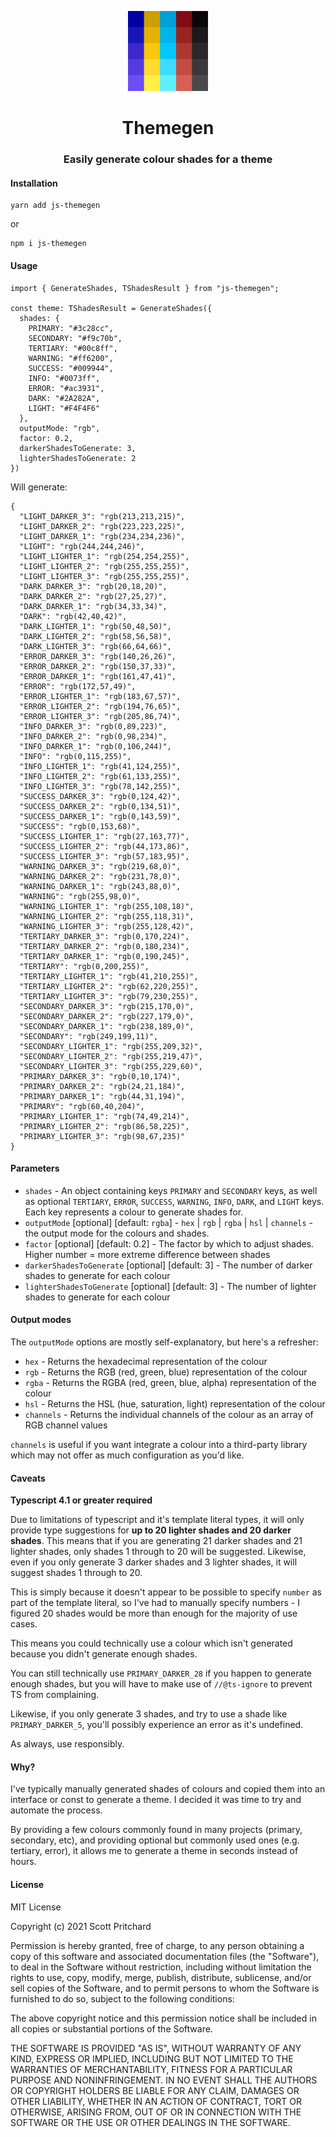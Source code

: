 <p align="center">
  <img src="/assets/logo.png" height=128px width=128px />
</p>
<h1 align="center">Themegen</h1>
<h3 align="center">Easily generate colour shades for a theme</h3>

#### Installation

```
yarn add js-themegen
```

or

```
npm i js-themegen
```

#### Usage

```(typescript)
import { GenerateShades, TShadesResult } from "js-themegen";

const theme: TShadesResult = GenerateShades({
  shades: {
    PRIMARY: "#3c28cc",
    SECONDARY: "#f9c70b",
    TERTIARY: "#00c8ff",
    WARNING: "#ff6200",
    SUCCESS: "#009944",
    INFO: "#0073ff",
    ERROR: "#ac3931",
    DARK: "#2A282A",
    LIGHT: "#F4F4F6"
  },
  outputMode: "rgb",
  factor: 0.2,
  darkerShadesToGenerate: 3,
  lighterShadesToGenerate: 2
})
```

Will generate:

```(json)
{
  "LIGHT_DARKER_3": "rgb(213,213,215)",
  "LIGHT_DARKER_2": "rgb(223,223,225)",
  "LIGHT_DARKER_1": "rgb(234,234,236)",
  "LIGHT": "rgb(244,244,246)",
  "LIGHT_LIGHTER_1": "rgb(254,254,255)",
  "LIGHT_LIGHTER_2": "rgb(255,255,255)",
  "LIGHT_LIGHTER_3": "rgb(255,255,255)",
  "DARK_DARKER_3": "rgb(20,18,20)",
  "DARK_DARKER_2": "rgb(27,25,27)",
  "DARK_DARKER_1": "rgb(34,33,34)",
  "DARK": "rgb(42,40,42)",
  "DARK_LIGHTER_1": "rgb(50,48,50)",
  "DARK_LIGHTER_2": "rgb(58,56,58)",
  "DARK_LIGHTER_3": "rgb(66,64,66)",
  "ERROR_DARKER_3": "rgb(140,26,26)",
  "ERROR_DARKER_2": "rgb(150,37,33)",
  "ERROR_DARKER_1": "rgb(161,47,41)",
  "ERROR": "rgb(172,57,49)",
  "ERROR_LIGHTER_1": "rgb(183,67,57)",
  "ERROR_LIGHTER_2": "rgb(194,76,65)",
  "ERROR_LIGHTER_3": "rgb(205,86,74)",
  "INFO_DARKER_3": "rgb(0,89,223)",
  "INFO_DARKER_2": "rgb(0,98,234)",
  "INFO_DARKER_1": "rgb(0,106,244)",
  "INFO": "rgb(0,115,255)",
  "INFO_LIGHTER_1": "rgb(41,124,255)",
  "INFO_LIGHTER_2": "rgb(61,133,255)",
  "INFO_LIGHTER_3": "rgb(78,142,255)",
  "SUCCESS_DARKER_3": "rgb(0,124,42)",
  "SUCCESS_DARKER_2": "rgb(0,134,51)",
  "SUCCESS_DARKER_1": "rgb(0,143,59)",
  "SUCCESS": "rgb(0,153,68)",
  "SUCCESS_LIGHTER_1": "rgb(27,163,77)",
  "SUCCESS_LIGHTER_2": "rgb(44,173,86)",
  "SUCCESS_LIGHTER_3": "rgb(57,183,95)",
  "WARNING_DARKER_3": "rgb(219,68,0)",
  "WARNING_DARKER_2": "rgb(231,78,0)",
  "WARNING_DARKER_1": "rgb(243,88,0)",
  "WARNING": "rgb(255,98,0)",
  "WARNING_LIGHTER_1": "rgb(255,108,18)",
  "WARNING_LIGHTER_2": "rgb(255,118,31)",
  "WARNING_LIGHTER_3": "rgb(255,128,42)",
  "TERTIARY_DARKER_3": "rgb(0,170,224)",
  "TERTIARY_DARKER_2": "rgb(0,180,234)",
  "TERTIARY_DARKER_1": "rgb(0,190,245)",
  "TERTIARY": "rgb(0,200,255)",
  "TERTIARY_LIGHTER_1": "rgb(41,210,255)",
  "TERTIARY_LIGHTER_2": "rgb(62,220,255)",
  "TERTIARY_LIGHTER_3": "rgb(79,230,255)",
  "SECONDARY_DARKER_3": "rgb(215,170,0)",
  "SECONDARY_DARKER_2": "rgb(227,179,0)",
  "SECONDARY_DARKER_1": "rgb(238,189,0)",
  "SECONDARY": "rgb(249,199,11)",
  "SECONDARY_LIGHTER_1": "rgb(255,209,32)",
  "SECONDARY_LIGHTER_2": "rgb(255,219,47)",
  "SECONDARY_LIGHTER_3": "rgb(255,229,60)",
  "PRIMARY_DARKER_3": "rgb(0,10,174)",
  "PRIMARY_DARKER_2": "rgb(24,21,184)",
  "PRIMARY_DARKER_1": "rgb(44,31,194)",
  "PRIMARY": "rgb(60,40,204)",
  "PRIMARY_LIGHTER_1": "rgb(74,49,214)",
  "PRIMARY_LIGHTER_2": "rgb(86,58,225)",
  "PRIMARY_LIGHTER_3": "rgb(98,67,235)"
}
```

#### Parameters

- `shades` - An object containing keys `PRIMARY` and `SECONDARY` keys, as well as optional `TERTIARY`, `ERROR`, `SUCCESS`, `WARNING`, `INFO`, `DARK`, and `LIGHT` keys. Each key represents a colour to generate shades for.
- `outputMode` [optional] [default: `rgba`] - `hex` | `rgb` | `rgba` | `hsl` | `channels` - the output mode for the colours and shades.
- `factor` [optional] [default: 0.2] - The factor by which to adjust shades. Higher number = more extreme difference between shades
- `darkerShadesToGenerate` [optional] [default: 3] - The number of darker shades to generate for each colour
- `lighterShadesToGenerate` [optional] [default: 3] - The number of lighter shades to generate for each colour

#### Output modes

The `outputMode` options are mostly self-explanatory, but here's a refresher:

- `hex` - Returns the hexadecimal representation of the colour
- `rgb` - Returns the RGB (red, green, blue) representation of the colour
- `rgba` - Returns the RGBA (red, green, blue, alpha) representation of the colour
- `hsl` - Returns the HSL (hue, saturation, light) representation of the colour
- `channels` - Returns the individual channels of the colour as an array of RGB channel values

`channels` is useful if you want integrate a colour into a third-party library which may not offer as much configuration as you'd like.

#### Caveats

**Typescript 4.1 or greater required**

Due to limitations of typescript and it's template literal types, it will only provide type suggestions for **up to 20 lighter shades and 20 darker shades**.
This means that if you are generating 21 darker shades and 21 lighter shades, only shades 1 through to 20 will be suggested.
Likewise, even if you only generate 3 darker shades and 3 lighter shades, it will suggest shades 1 through to 20.

This is simply because it doesn't appear to be possible to specify `number` as part of the template literal, so I've had to manually specify numbers - I figured 20 shades would be more than enough for the majority of use cases.

This means you could technically use a colour which isn't generated because you didn't generate enough shades.

You can still technically use `PRIMARY_DARKER_28` if you happen to generate enough shades, but you will have to make use of `//@ts-ignore` to prevent TS from complaining.

Likewise, if you only generate 3 shades, and try to use a shade like `PRIMARY_DARKER_5`, you'll possibly experience an error as it's undefined.

As always, use responsibly.

#### Why?

I've typically manually generated shades of colours and copied them into an interface or const to generate a theme. I decided it was time to try and automate the process.

By providing a few colours commonly found in many projects (primary, secondary, etc), and providing optional but commonly used ones (e.g. tertiary, error), it allows me to generate a theme in seconds instead of hours.

#### License

MIT License

Copyright (c) 2021 Scott Pritchard

Permission is hereby granted, free of charge, to any person obtaining a copy
of this software and associated documentation files (the "Software"), to deal
in the Software without restriction, including without limitation the rights
to use, copy, modify, merge, publish, distribute, sublicense, and/or sell
copies of the Software, and to permit persons to whom the Software is
furnished to do so, subject to the following conditions:

The above copyright notice and this permission notice shall be included in all
copies or substantial portions of the Software.

THE SOFTWARE IS PROVIDED "AS IS", WITHOUT WARRANTY OF ANY KIND, EXPRESS OR
IMPLIED, INCLUDING BUT NOT LIMITED TO THE WARRANTIES OF MERCHANTABILITY,
FITNESS FOR A PARTICULAR PURPOSE AND NONINFRINGEMENT. IN NO EVENT SHALL THE
AUTHORS OR COPYRIGHT HOLDERS BE LIABLE FOR ANY CLAIM, DAMAGES OR OTHER
LIABILITY, WHETHER IN AN ACTION OF CONTRACT, TORT OR OTHERWISE, ARISING FROM,
OUT OF OR IN CONNECTION WITH THE SOFTWARE OR THE USE OR OTHER DEALINGS IN THE
SOFTWARE.
